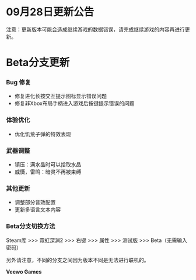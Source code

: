 # 09月28日更新公告

注意：更新版本可能会造成继续游戏的数据错误，请完成继续游戏的内容再进行更新。

# Beta分支更新

### Bug 修复

* 修复进化长按交互提示图标显示错误问题
* 修复非Xbox布局手柄进入游戏后按键提示错误的问题
### 体验优化

* 优化饥荒子弹的特效表现
### 武器调整

* 镇压：满水晶时可以拾取水晶
* 威慑，雷鸣：暗灵不再被束缚
### 其他更新

* 调整部分音效配置
* 更新多语言文本内容
### Beta分支切换方法

Steam库 >>> 霓虹深渊2 >>> 右键 >>> 属性 >>> 测试版 >>> Beta（无需输入密码）

另外请注意，不同的分支之间因为版本不同是无法进行联机的。

**Veewo Games**

